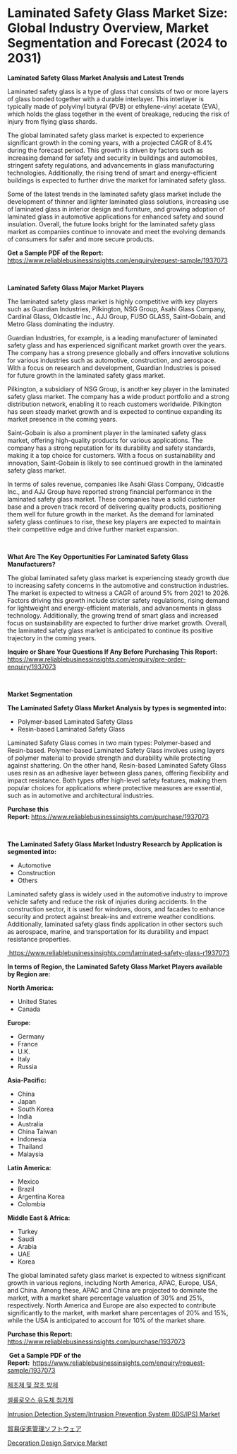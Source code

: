 <p><h1>Laminated Safety Glass Market Size: Global Industry Overview, Market Segmentation and Forecast (2024 to 2031)</h1></p><p><strong>Laminated Safety Glass Market Analysis and Latest Trends</strong></p>
<p><p>Laminated safety glass is a type of glass that consists of two or more layers of glass bonded together with a durable interlayer. This interlayer is typically made of polyvinyl butyral (PVB) or ethylene-vinyl acetate (EVA), which holds the glass together in the event of breakage, reducing the risk of injury from flying glass shards.</p><p>The global laminated safety glass market is expected to experience significant growth in the coming years, with a projected CAGR of 8.4% during the forecast period. This growth is driven by factors such as increasing demand for safety and security in buildings and automobiles, stringent safety regulations, and advancements in glass manufacturing technologies. Additionally, the rising trend of smart and energy-efficient buildings is expected to further drive the market for laminated safety glass.</p><p>Some of the latest trends in the laminated safety glass market include the development of thinner and lighter laminated glass solutions, increasing use of laminated glass in interior design and furniture, and growing adoption of laminated glass in automotive applications for enhanced safety and sound insulation. Overall, the future looks bright for the laminated safety glass market as companies continue to innovate and meet the evolving demands of consumers for safer and more secure products.</p></p>
<p><strong>Get a Sample PDF of the Report:&nbsp;</strong> <a href="https://www.reliablebusinessinsights.com/enquiry/request-sample/1937073">https://www.reliablebusinessinsights.com/enquiry/request-sample/1937073</a></p>
<p>&nbsp;</p>
<p><strong>Laminated Safety Glass Major Market Players</strong></p>
<p><p>The laminated safety glass market is highly competitive with key players such as Guardian Industries, Pilkington, NSG Group, Asahi Glass Company, Cardinal Glass, Oldcastle Inc., AJJ Group, FUSO GLASS, Saint-Gobain, and Metro Glass dominating the industry. </p><p>Guardian Industries, for example, is a leading manufacturer of laminated safety glass and has experienced significant market growth over the years. The company has a strong presence globally and offers innovative solutions for various industries such as automotive, construction, and aerospace. With a focus on research and development, Guardian Industries is poised for future growth in the laminated safety glass market.</p><p>Pilkington, a subsidiary of NSG Group, is another key player in the laminated safety glass market. The company has a wide product portfolio and a strong distribution network, enabling it to reach customers worldwide. Pilkington has seen steady market growth and is expected to continue expanding its market presence in the coming years.</p><p>Saint-Gobain is also a prominent player in the laminated safety glass market, offering high-quality products for various applications. The company has a strong reputation for its durability and safety standards, making it a top choice for customers. With a focus on sustainability and innovation, Saint-Gobain is likely to see continued growth in the laminated safety glass market.</p><p>In terms of sales revenue, companies like Asahi Glass Company, Oldcastle Inc., and AJJ Group have reported strong financial performance in the laminated safety glass market. These companies have a solid customer base and a proven track record of delivering quality products, positioning them well for future growth in the market. As the demand for laminated safety glass continues to rise, these key players are expected to maintain their competitive edge and drive further market expansion.</p></p>
<p>&nbsp;</p>
<p><strong>What Are The Key Opportunities For Laminated Safety Glass Manufacturers?</strong></p>
<p><p>The global laminated safety glass market is experiencing steady growth due to increasing safety concerns in the automotive and construction industries. The market is expected to witness a CAGR of around 5% from 2021 to 2026. Factors driving this growth include stricter safety regulations, rising demand for lightweight and energy-efficient materials, and advancements in glass technology. Additionally, the growing trend of smart glass and increased focus on sustainability are expected to further drive market growth. Overall, the laminated safety glass market is anticipated to continue its positive trajectory in the coming years.</p></p>
<p><strong>Inquire or Share Your Questions If Any Before Purchasing This Report:</strong> <a href="https://www.reliablebusinessinsights.com/enquiry/pre-order-enquiry/1937073">https://www.reliablebusinessinsights.com/enquiry/pre-order-enquiry/1937073</a></p>
<p>&nbsp;</p>
<p><strong>Market Segmentation</strong></p>
<p><strong>The Laminated Safety Glass Market Analysis by types is segmented into:</strong></p>
<p><ul><li>Polymer-based Laminated Safety Glass</li><li>Resin-based Laminated Safety Glass</li></ul></p>
<p><p>Laminated Safety Glass comes in two main types: Polymer-based and Resin-based. Polymer-based Laminated Safety Glass involves using layers of polymer material to provide strength and durability while protecting against shattering. On the other hand, Resin-based Laminated Safety Glass uses resin as an adhesive layer between glass panes, offering flexibility and impact resistance. Both types offer high-level safety features, making them popular choices for applications where protective measures are essential, such as in automotive and architectural industries.</p></p>
<p><strong>Purchase this Report:&nbsp;</strong><a href="https://www.reliablebusinessinsights.com/purchase/1937073">https://www.reliablebusinessinsights.com/purchase/1937073</a></p>
<p>&nbsp;</p>
<p><strong>The Laminated Safety Glass Market Industry Research by Application is segmented into:</strong></p>
<p><ul><li>Automotive</li><li>Construction</li><li>Others</li></ul></p>
<p><p>Laminated safety glass is widely used in the automotive industry to improve vehicle safety and reduce the risk of injuries during accidents. In the construction sector, it is used for windows, doors, and facades to enhance security and protect against break-ins and extreme weather conditions. Additionally, laminated safety glass finds application in other sectors such as aerospace, marine, and transportation for its durability and impact resistance properties.</p></p>
<p><a href="https://www.reliablebusinessinsights.com/laminated-safety-glass-r1937073">&nbsp;https://www.reliablebusinessinsights.com/laminated-safety-glass-r1937073</a></p>
<p><strong>In terms of Region, the Laminated Safety Glass Market Players available by Region are:</strong></p>
<p>
    <p> <strong> North America: </strong>
        <ul>
            <li>United States</li>
            <li>Canada</li>
        </ul>
        </p> 
    <p> <strong> Europe: </strong>
        <ul>
            <li>Germany</li>
            <li>France</li>
            <li>U.K.</li>
            <li>Italy</li>
            <li>Russia</li>
        </ul>
        </p> 
    <p> <strong> Asia-Pacific: </strong>
        <ul>
            <li>China</li>
            <li>Japan</li>
            <li>South Korea</li>
            <li>India</li>
            <li>Australia</li>
            <li>China Taiwan</li>
            <li>Indonesia</li>
            <li>Thailand</li>
            <li>Malaysia</li>
        </ul>
        </p> 
    <p> <strong> Latin America: </strong>
        <ul>
            <li>Mexico</li>
            <li>Brazil</li>
            <li>Argentina Korea</li>
            <li>Colombia</li>
        </ul>
        </p> 
    <p> <strong> Middle East & Africa: </strong>
        <ul>
            <li>Turkey</li>
            <li>Saudi</li>
            <li>Arabia</li>
            <li>UAE</li>
            <li>Korea</li>
        </ul>
    </p>
    </p>
<p><p>The global laminated safety glass market is expected to witness significant growth in various regions, including North America, APAC, Europe, USA, and China. Among these, APAC and China are projected to dominate the market, with a market share percentage valuation of 30% and 25%, respectively. North America and Europe are also expected to contribute significantly to the market, with market share percentages of 20% and 15%, while the USA is anticipated to account for 10% of the market share.</p></p>
<p><strong>Purchase this Report: </strong><a href="https://www.reliablebusinessinsights.com/purchase/1937073">https://www.reliablebusinessinsights.com/purchase/1937073</a></p>
<p>&nbsp;<strong>Get a Sample PDF of the Report:&nbsp;&nbsp;</strong><a href="https://www.reliablebusinessinsights.com/enquiry/request-sample/1937073">https://www.reliablebusinessinsights.com/enquiry/request-sample/1937073</a></p>
<p><strong></strong></p>
<p><p><a href="https://medium.com/@joanacasper2001/%EC%A0%9C%EC%B4%88%EC%A0%9C-%EB%B0%8F-%EC%9E%A1%EC%B4%88-%EA%B4%80%EB%A6%AC-%EC%8B%9C%EC%9E%A5-%EB%B3%B4%EA%B3%A0%EC%84%9C%EB%8A%94%EC%9D%B4-%EC%8B%9C%EC%9E%A5%EC%9D%98-%EC%B5%9C%EC%8B%A0-%EB%8F%99%ED%96%A5-%EB%B0%8F-%EC%84%B1%EC%9E%A5-%EA%B8%B0%ED%9A%8C%EB%A5%BC-%ED%99%95%EC%9D%B8%ED%95%A9%EB%8B%88%EB%8B%A4-03aee2c2267b">제초제 및 잡초 방제</a></p><p><a href="https://medium.com/@londonacobson5656/%EC%85%80%EB%A3%B0%EB%A1%9C%EC%98%A4%EC%8A%A4-%EC%9C%A0%EB%8F%84-%EC%B2%A8%EA%B0%80%EC%A0%9C-%EC%8B%9C%EC%9E%A5-%EC%84%B1%EA%B3%B5%EC%A0%81%EC%9D%B8-%EB%B9%84%EC%A6%88%EB%8B%88%EC%8A%A4-%EC%A0%84%EB%9E%B5%EC%9D%98-%ED%95%B5%EC%8B%AC-%EC%98%88%EC%B8%A1-2031%EB%85%84%EA%B9%8C%EC%A7%80-b132f670a063">셀룰로오스 유도체 첨가제</a></p><p><a href="https://github.com/SheilaBruen2023/Market-Research-Report-List-2/blob/main/intrusion-detection-systemintrusion-prevention-system-idsips-market.md">Intrusion Detection System/Intrusion Prevention System (IDS/IPS) Market</a></p><p><a href="https://medium.com/@addyserr7687/%E8%B2%BF%E6%98%93%E4%BF%83%E9%80%B2%E7%AE%A1%E7%90%86%E3%82%BD%E3%83%95%E3%83%88%E3%82%A6%E3%82%A7%E3%82%A2%E5%B8%82%E5%A0%B4-%E3%82%BF%E3%82%A4%E3%83%97-%E3%82%A2%E3%83%97%E3%83%AA%E3%82%B1%E3%83%BC%E3%82%B7%E3%83%A7%E3%83%B3-%E5%9C%B0%E7%90%86%E3%81%AB%E3%82%88%E3%82%8B%E5%8C%85%E6%8B%AC%E7%9A%84%E3%81%AA%E8%A9%95%E4%BE%A1-31fb53845b9d">貿易促進管理ソフトウェア</a></p><p><a href="https://github.com/marthawweekle/Market-Research-Report-List-2/blob/main/decoration-design-service-market.md">Decoration Design Service Market</a></p></p>